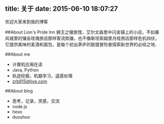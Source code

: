 ﻿title: 关于
date: 2015-06-10 18:07:27
---
欢迎大家来到我的博客

##About Lion's Pride Inn
狮王之傲旅馆，艾尔文森里中闪金镇上的小店，不如暴风城里的镶金玫瑰旅店那样客流熙攘，也不像斯坦索姆里月桂旅店那样危机四伏，它提供美味的麦酒和面包，是每个初出茅庐的联盟冒险者探索新世界的必经之地．

##About me
- 计算机应用在读
- Java,  Python
- 轨迹挖掘，机器学习，遥感处理
- zrb915@live.com

##About blog
- 思考，记录，灵感，交流
- node.js
- hexo
- duoshuo

